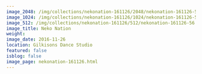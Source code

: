```yaml
---
image_2048: /img/collections/nekonation-161126/2048/nekonation-161126-56.jpg
image_1024: /img/collections/nekonation-161126/1024/nekonation-161126-56.jpg
image_512: /img/collections/nekonation-161126/512/nekonation-161126-56.jpg
image_title: Neko Nation
weight: 
image_date: 2016-11-26
location: Gilkisons Dance Studio
featured: false
isblog: false
image_page: nekonation-161126.html
---
```

